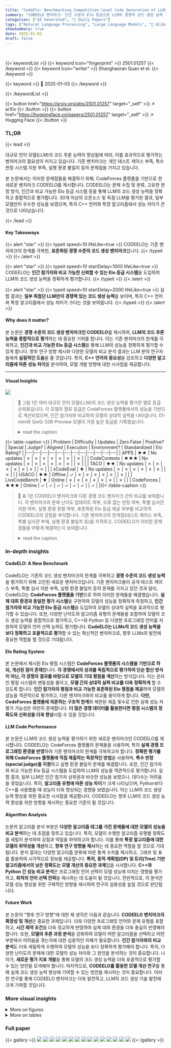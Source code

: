 ```yaml
---
title: "CodeElo: Benchmarking Competition-level Code Generation of LLMs with Human-comparable Elo Ratings"
summary: "CODEELO 벤치마크: 인간 수준의 Elo 등급으로 LLM의 경쟁적 코드 생성 능력 평가"
categories: ["AI Generated", "🤗 Daily Papers"]
tags: ["Natural Language Processing", "Large Language Models", "🏢 Alibaba Group",]
showSummary: true
date: 2025-01-02
draft: false
---
```


<br>

{{< keywordList >}}
{{< keyword icon="fingerprint" >}} 2501.01257 {{< /keyword >}}
{{< keyword icon="writer" >}} Shanghaoran Quan et el. {{< /keyword >}}
 
{{< keyword >}} 🤗 2025-01-03 {{< /keyword >}}
 
{{< /keywordList >}}

{{< button href="https://arxiv.org/abs/2501.01257" target="_self" >}}
↗ arXiv
{{< /button >}}
{{< button href="https://huggingface.co/papers/2501.01257" target="_self" >}}
↗ Hugging Face
{{< /button >}}




### TL;DR


{{< lead >}}

대규모 언어 모델(LLM)의 코드 추론 능력이 향상됨에 따라, 이를 효과적으로 평가하는 벤치마크의 필요성이 커지고 있습니다.  기존 벤치마크는 개인 테스트 케이스 부족, 특수 판정 시스템 지원 부족, 실행 환경 불일치 등의 문제점을 가지고 있습니다. 

본 논문에서는 이러한 문제점들을 해결하기 위해, CodeForces 플랫폼을 기반으로 한 새로운 벤치마크 CODEELO를 제시합니다. CODEELO는 문제 수집 및 분류, 고유한 판정 방식, 인간과 비교 가능한 Elo 등급 시스템 등을 통해 LLM의 코드 생성 능력을 정확하고 종합적으로 평가합니다.  30개 이상의 오픈소스 및 독점 LLM을 평가한 결과, 일부 모델만이 우수한 성능을 보였으며, 특히 C++ 언어와 특정 알고리즘에서 성능 차이가 큰 것으로 나타났습니다.

{{< /lead >}}


#### Key Takeaways

{{< alert "star" >}}
{{< typeit speed=10 lifeLike=true >}} CODEELO는 기존 벤치마크의 한계를 극복한, **표준화된 경쟁 수준의 코드 생성 벤치마크**입니다. {{< /typeit >}}
{{< /alert >}}

{{< alert "star" >}}
{{< typeit speed=10 startDelay=1000 lifeLike=true >}} CODEELO는 **인간 참가자와 비교 가능한 신뢰할 수 있는 Elo 등급 시스템**을 도입하여 LLM의 코드 생성 능력을 정확하게 평가합니다. {{< /typeit >}}
{{< /alert >}}

{{< alert "star" >}}
{{< typeit speed=10 startDelay=2000 lifeLike=true >}} 실험 결과는 **일부 최첨단 LLM만이 경쟁력 있는 코드 생성 능력**을 보이며, 특히 C++ 언어와 특정 알고리즘에서 성능 차이가 크다는 것을 보여줍니다. {{< /typeit >}}
{{< /alert >}}

#### Why does it matter?
본 논문은 **경쟁 수준의 코드 생성 벤치마크인 CODEELO**를 제시하여, **LLM의 코드 추론 능력을 종합적으로 평가**하는 데 중요한 기여를 합니다.  이는 기존 벤치마크의 한계를 극복하고, **인간과 비교 가능한 Elo 등급 시스템**을 통해 LLM의 성능을 정확하게 평가할 수 있게 합니다.  향후 연구 방향 제시와 다양한 모델의 비교 분석 결과는 LLM 분야 연구자들에게 **실질적인 도움**을 줄 것입니다.  특히, **C++ 언어의 중요성**을 강조하고 **다양한 알고리즘에 따른 성능 차이**를 분석하여, 모델 개발 방향에 대한 시사점을 제공합니다.

------
#### Visual Insights



![](https://arxiv.org/html/2501.01257/x1.png)

> 🔼 그림 1은 여러 대규모 언어 모델(LLM)의 코드 생성 능력을 평가한 엘로 등급 순위표입니다. 각 모델의 엘로 등급은 CodeForces 플랫폼에서의 성능을 기반으로 계산되었으며, 인간 참가자와 비교하여 모델의 상대적 실력을 나타냅니다. 01-mini와 QwQ-32B-Preview 모델이 가장 높은 등급을 기록했습니다.
> <details>
> <summary>read the caption</summary>
> Figure 1: The ELO rating leaderboard.
> </details>





{{< table-caption >}}
| Problem | Difficulty | Updates | Zero False | Positive? | Special | Judge? | Aligned | Execution | Environment? | Standardized | Elo Rating? |
|---|---|---|---|---|---|---|---|---|---|---|---|
| APPS | ★★ | No updates | ✗ | ✗ | ✗ | ✗ | ✗ | ✗ |  | ✗ |  |
| CodeContests | ★★★ | No updates | ✗ | ✗ | ✗ | ✗ | ✗ | ✗ |  | ✗ |  |
| TACO | ★★ | No updates | ✗ | ✗ | ✗ | ✗ | ✗ | ✗ |  | ✗ |  |
| xCodeEval | ★ | No updates | ✗ | ✗ | ✗ | ✗ | ✗ | ✗ |  | ✗ |  |
| USACO | ★★ | Offline | ✓ | ✗ | ✗ | ✗ | ✗ | ✗ |  | ✗ |  |
| LiveCodeBench | ★ | Online | ✗ | ✗ | ✗ | ✗ | ✗ | ✗ |  | ✗ |  |
| CodeForces | ★★★ | Online | ✓ | ✓ | ✓ | ✓ | ✓ | ✓ |  | ✓ |  |{{< /table-caption >}}

> 🔼 표 1은 CODEELO 벤치마크와 다른 경쟁 코드 벤치마크 간의 비교를 보여줍니다.  각 벤치마크의 문제 난이도 업데이트 여부, 오류 없는 판정 여부, 특별 심사관 지원 여부, 실행 환경 정렬 여부, 표준화된 Elo 등급 제공 여부를 비교하여 CODEELO의 강점을 부각합니다.  기존 벤치마크의 한계점(테스트 케이스 부족, 특별 심사관 부재, 실행 환경 불일치 등)을 지적하고, CODEELO가 이러한 문제점들을 어떻게 해결하는지 보여줍니다.
> <details>
> <summary>read the caption</summary>
> Table 1: Comparison between CodeForces and other competition code benchmarks.
> </details>





### In-depth insights


#### CodeELO: A New Benchmark
CodeELO는 기존의 코드 생성 벤치마크의 한계를 극복하고 **경쟁 수준의 코드 생성 능력**을 평가하기 위해 고안된 새로운 벤치마크입니다. 기존 벤치마크들이 공개 테스트 케이스 부족, 특별 심사 지원 부족, 실행 환경 불일치 등의 문제를 가지고 있던 것과 달리, CodeELO는 **CodeForces 플랫폼을 기반**으로 하여 이러한 문제들을 해결했습니다. **실제 대회 환경과 동일한 평가 시스템**을 구현하여 모델의 성능을 정확하게 측정하고, **인간 참가자와 비교 가능한 Elo 등급 시스템**을 도입하여 모델의 상대적 실력을 효과적으로 평가할 수 있습니다. 또한, 다양한 난이도와 알고리즘 유형의 문제들을 포함하여 모델의 코드 생성 능력을 종합적으로 평가하고,  C++와 Python 등 다양한 프로그래밍 언어를 지원하여 모델의 언어 선택 능력도 평가합니다.  **CodeELO는 LLMs의 코드 생성 능력을 보다 정확하고 포괄적으로 평가**할 수 있는 혁신적인 벤치마크로, 향후 LLMs의 발전에 중요한 역할을 할 것으로 기대됩니다.

#### Elo Rating System
본 논문에서 제시된 Elo 평점 시스템은 **CodeForces 플랫폼의 시스템을 기반으로 하되, 개선된 점이 존재**합니다.  **각 경쟁에서의 성과를 독립적으로 평가하여 단순 합산 방식이 아닌, 각 경쟁의 결과를 바탕으로 모델의 기대 평점을 계산**하는 방식입니다.  이는 온라인 평점 시스템의 변동성을 줄이고, **모델 간의 상대적 실력 비교를 더욱 정확하게** 할 수 있도록 합니다.  **인간 참가자의 평점과 비교 가능한 표준화된 Elo 평점을 제공**하여 모델의 성능을 객관적으로 평가하고, 다른 벤치마크와의 비교를 용이하게 합니다.  **다만, CodeForces 플랫폼에 의존하는 구조적 한계**와 제한된 제출 횟수로 인한 실제 성능 저평가 가능성은 여전히 존재합니다.  **더 많은 경쟁 데이터를 활용한다면 평점 시스템의 정확도와 신뢰성을 더욱 향상**시킬 수 있을 것입니다.

#### LLM Code Performance
본 논문은 LLM의 코드 생성 능력을 평가하기 위한 새로운 벤치마크인 CODEELO를 제시합니다. CODEELO는 CodeForces 플랫폼의 문제들을 사용하며, 특히 **실제 경쟁 프로그래밍 환경을 반영**하여 기존 벤치마크의 한계를 극복하고자 합니다.  **정확한 평가를 위해 CodeForces 플랫폼에 직접 제출하는 독창적인 방법**을 사용하며, **특수 판정(special judge)을 지원**하고 실행 환경 불일치 문제를 해결합니다. 또한, 인간 참가자와 비교 가능한 Elo 등급 시스템을 도입하여 LLM의 성능을 객관적으로 평가합니다. 실험 결과, 일부 LLM은 인간 참가자 상위권과 비슷한 성능을 보였으나, 대다수는 어려움을 겪었습니다. 특히, **알고리즘 유형에 따른 성능 차이**가 크게 나타났으며, Python보다 C++를 사용했을 때 성능이 더욱 향상되는 경향을 보였습니다. 이는 LLM의 코드 생성 능력 향상을 위한 중요한 시사점을 제공합니다.  CODEELO는 향후 LLM의 코드 생성 능력 향상을 위한 방향을 제시하는 중요한 기준이 될 것입니다.

#### Algorithm Analysis
논문의 알고리즘 분석 부분은 **다양한 알고리즘 태그를 가진 문제들에 대한 모델의 성능을 비교 분석**하는 데 초점을 맞추고 있습니다. 특히, 모델이 수행한 알고리즘 유형별 정확도를 세밀히 분석하여 강점과 약점을 파악하고자 합니다. 이를 통해 **특정 알고리즘에 대한 모델의 취약성을 개선**하고, **향후 연구 방향을 제시**하는 데 중요한 역할을 할 것으로 기대됩니다.  분석 결과는 다양한 알고리즘 분류에 따른 통계 수치를 제시하고, 그래프 및 표를 활용하여 시각적으로 정보를 제공합니다.  **특히, 동적 계획법(DP) 및 트리(Tree) 기반 알고리즘에서의 낮은 정확도는 모델 개선의 중요한 과제**임을 시사합니다.  **C++와 Python 간 성능 비교 분석**은 프로그래밍 언어 선택이 모델 성능에 미치는 영향을 평가하고, **최적의 언어 선택 전략**을 제시하는 데 도움이 될 것입니다.  전반적으로, 이 분석은 모델 성능 향상을 위한 구체적인 방향을 제시하여 연구의 실용성을 높일 것으로 판단됩니다.

#### Future Work
본 논문의 "향후 연구 방향"에 대한 제 생각은 다음과 같습니다. **CODEELO 벤치마크의 확장성 및 개선**은 중요한 과제입니다. 더욱 다양한 프로그래밍 언어와 문제 유형을 포함하고, **시간 제약 조건**을 더욱 정교하게 반영하여 실제 대회 환경을 더욱 충실히 반영해야 합니다.  또한, **모델의 추론 과정 분석**을 강화하여 모델이 어떤 알고리즘을 선택하고 어떤 부분에서 어려움을 겪는지에 대한 심층적인 이해가 필요합니다. **인간 참가자와의 비교 분석**도 더욱 세밀하게 수행하여 모델의 성능을 보다 정확하게 평가해야 합니다. 특히, 다양한 난이도의 문제에 대한 모델의 성능 차이와 그 원인을 분석하는 것이 중요합니다.  나아가, **새로운 평가 지표 개발**을 통해 모델의 코드 생성 능력을 더욱 포괄적으로 평가할 수 있는 방안을 모색해야 합니다.  마지막으로, **CODEELO를 활용한 모델 개선 연구**를 통해 실제 코드 생성 능력 향상에 기여할 수 있는 방안을 제시하는 것이 중요합니다.  이러한 연구를 통해 CODEELO 벤치마크는 더욱 발전하고, LLM의 코드 생성 기술 발전에 크게 기여할 것입니다.


### More visual insights

<details>
<summary>More on figures
</summary>


![](https://arxiv.org/html/2501.01257/x2.png)

> 🔼 그림 2는 다양한 크기의 모델들에 대해 C++과 Python이라는 두 가지 프로그래밍 언어를 사용했을 때의 Elo 등급을 비교한 막대 그래프입니다. 각 모델은 C++과 Python으로 작성된 코드를 제출하여 평가되었으며, 그 결과는 Elo 등급으로 표현되어 있습니다. 이 그래프를 통해 각 모델이 어떤 언어를 사용했을 때 더 높은 성능을 발휘하는지, 그리고 각 언어에 따른 성능 차이가 얼마나 큰지 직관적으로 파악할 수 있습니다. 특히, 대부분의 모델들이 Python보다 C++을 사용했을 때 더 높은 Elo 등급을 기록한 것을 확인할 수 있습니다.
> <details>
> <summary>read the caption</summary>
> Figure 2: The Elo ratings using C++ and Python as programming languages.
> </details>



![](https://arxiv.org/html/2501.01257/x3.png)

> 🔼 그림 3은 여러 번의 대회에 걸쳐 측정된 모델들의 등급 분포를 보여주는 바이올린 플롯입니다. 각 바이올린 플롯은 특정 모델의 등급 분포를 나타내며, 중앙값, 사분위수 범위, 그리고 데이터의 전체 범위를 보여줍니다. 이를 통해 다양한 모델의 등급 안정성과 변동성을 비교 분석할 수 있습니다.  모델의 성능이 대회에 따라 얼마나 변하는지, 그리고 각 모델의 등급 분포의 형태는 어떠한지를 시각적으로 보여줍니다.
> <details>
> <summary>read the caption</summary>
> Figure 3: Violin plots of ratings across tested contests.
> </details>



![](https://arxiv.org/html/2501.01257/x4.png)

> 🔼 그림 4는 CodeForces 문제의 예시를 보여줍니다. 각 문제는 1) 제목, 2) 시간 제한, 3) 메모리 제한, 4) 문제 설명, 5) 입력 형식, 6) 출력 형식, 7) 테스트 케이스 예시, 그리고 8) 선택적 참고 사항 등의 정보를 포함하고 있습니다. 해당 문제는 https://codeforces.com/contest/2034/problem/E 에서 확인할 수 있습니다.
> <details>
> <summary>read the caption</summary>
> Figure 4: An example of a problem in CodeForces. Each problem contains: 1) title, 2) time limit, 3) memory limit, 4) problem description, 5) input format, 6) output format, 7) test case examples, and 8) note (optional). This problem can be found at https://codeforces.com/contest/2034/problem/E.
> </details>



![](https://arxiv.org/html/2501.01257/x5.png)

> 🔼 그림 5는 여러 개의 정답이 가능한 문제의 예시입니다. 입력값이 'abc'일 때, 'abb', 'acc', 'aac' 등 'abc'에서 파생된 문자열(자기 자신 제외)은 모두 정답으로 간주될 수 있습니다. 따라서 기존 방식처럼 미리 정해진 정답과 비교하여 평가하는 것은 불가능합니다. CodeForces는 제출된 코드를 직접 플랫폼에서 평가하여 이러한 문제 유형을 처음으로 지원합니다. 문제의 전체 내용은 https://codeforces.com/contest/2047/problem/B 에서 확인할 수 있습니다.
> <details>
> <summary>read the caption</summary>
> Figure 5: An example of a problem (examples and note parts are omitted) that needs a special judge since there can be multiple valid outputs for the same input (input and outputs refer to test cases but not problem and solutions). e.g., given the input 'abc', acceptable outputs could include 'abb', 'acc', 'aac', and any other string derived from 'abc' except itself. So we cannot simply compare the output with a predetermined correct solution for evaluation in this problem. CodeForces addresses this by evaluating the code submissions directly on their official platform, marking its first support for this kind of problem. The complete problem can be found at https://codeforces.com/contest/2047/problem/B.
> </details>



</details>




<details>
<summary>More on tables
</summary>


{{< table-caption >}}
| Problem | Diffculty |
|---|---|{{< /table-caption >}}
> 🔼 표 2는 CODEELO 벤치마크에 사용된 Codeforces 경연 대회의 기본 통계를 보여줍니다.  각 등급(Div. 1, 1+2, 2, 3, 4)별 문제 수, 평균 문제 수, 평균 레이팅, 레이팅 요구 사항을 나타냅니다. 이 표는 다양한 난이도의 Codeforces 문제를 벤치마크에 어떻게 포함시켰는지 보여주는 역할을 합니다.
> <details>
> <summary>read the caption</summary>
> Table 2: Basic statics of different contest divisions.
> </details>

{{< table-caption >}}
| Zero False | Positive? |
|---|---|{{< /table-caption >}}
> 🔼 이 표는 CodeForces 플랫폼에서 다양한 대규모 언어 모델(LLM)의 성능을 Elo 등급으로 비교 분석한 결과를 보여줍니다.  전체 Elo 등급과 함께 각 모델의 등급이 인간 참가자들 중 몇 퍼센트에 해당하는지 괄호 안에 표시되어 있습니다. 또한, 같은 크기의 모델들 중 가장 높은 점수를 받은 모델의 점수는 밑줄이 그어져 있습니다.  Div 1+2, Div 2, Div 3, Div 4 와 같은 CodeForces의 등급 분류에 따른 세부 성능도 함께 제시되어 있습니다.  모델의 크기(매개변수 수)별로 결과를 구분하여 비교 분석하는데 유용합니다.
> <details>
> <summary>read the caption</summary>
> Table 3: Main results of different LLMs on CodeForces. The number in parentheses after the overall Elo rating shows the percentile rank among human participants. The underlined numbers represent the best scores within the same model size range.
> </details>

{{< table-caption >}}
| Special | Judge? |
|---|---|{{< /table-caption >}}
> 🔼 표 4는 최소 30개 이상의 문제가 테스트된 주요 알고리즘 유형에 대한 정확도(pass@1)를 보여줍니다.  각 약어는 다음을 의미합니다: Gr.(탐욕적), Ma.(수학적), Im.(구현), BF.(무차별 대입), DP.(동적 계획법), DS.(자료 구조), CA.(생성적 알고리즘), BS.(이분 탐색), So.(정렬), Gr.(그래프), DFS.(깊이 우선 탐색 및 유사 알고리즘), NT.(수론), Tr.(트리), Co.(조합론), TP.(투 포인터), Bi.(비트 마스크). 이 표는 다양한 모델들이 각 알고리즘 유형에 대해 어떤 성능을 보이는지 비교 분석하는 데 사용됩니다.
> <details>
> <summary>read the caption</summary>
> Table 4: Pass rate (pass@1111) on major problem categories that have at least 30 problems tested. The abbreviations 'Gr.', 'Ma.', 'Im.', 'BF.', 'DP', 'DS.', 'CA.', 'BS.', 'So.', 'Gr.', 'DFS', 'NT.', 'Tr.', 'Co.', 'TP.', and 'Bi.' stand for greedy, math, implementation, brute force, dp, data structures, constructive algorithms, binary search, sortings, graphs, dfs and similar, number theory, trees, combinatorics, two pointers, and bitmasks, respectively.
> </details>

{{< table-caption >}}
| Aligned | Execution | Environment? |
|---|---|---|
{{< /table-caption >}}
> 🔼 이 표는 논문에서 사용된 30개의 오픈소스 및 3개의 독점 LLM에 대한 정보를 제공합니다. 각 모델의 이름, 인용 논문, HuggingFace 엔드포인트가 포함되어 있습니다. 이 정보는 모델의 출처와 접근 방법을 명확히 하여 재현성을 높이는 데 도움이 됩니다.
> <details>
> <summary>read the caption</summary>
> Table 5: Model cards.
> </details>

{{< table-caption >}}
| Standardized | Elo Rating? |
|---|---|{{< /table-caption >}}
> 🔼 이 표는 2024년 11월에 CodeForces 플랫폼에서 공개적으로 이용 가능한 사용자 등급 데이터를 기반으로 계산된 모든 참가자의 등급에 대한 백분위 수를 보여줍니다.  각 백분위 수는 해당 등급 이하에 속하는 참가자의 비율을 나타냅니다.  예를 들어, 26번째 백분위 수의 등급은 전체 참가자 중 26%가 해당 등급 또는 그 이하의 등급을 가지고 있음을 의미합니다. 이 표는 CodeForces 플랫폼에서 인간 참가자들의 등급 분포를 보여주어, 이 논문에서 제시하는 모델의 Elo 등급을 인간 참가자의 등급과 비교하는 데 사용됩니다.
> <details>
> <summary>read the caption</summary>
> Table 6: Percentiles of ratings among all human participants, calculated based on publicly available user ratings from the CodeForces platform, collected in November, 2024.
> </details>

</details>




### Full paper

{{< gallery >}}
<img src="paper_images/1.png" class="grid-w50 md:grid-w33 xl:grid-w25" />
<img src="paper_images/2.png" class="grid-w50 md:grid-w33 xl:grid-w25" />
<img src="paper_images/3.png" class="grid-w50 md:grid-w33 xl:grid-w25" />
<img src="paper_images/4.png" class="grid-w50 md:grid-w33 xl:grid-w25" />
<img src="paper_images/5.png" class="grid-w50 md:grid-w33 xl:grid-w25" />
<img src="paper_images/6.png" class="grid-w50 md:grid-w33 xl:grid-w25" />
<img src="paper_images/7.png" class="grid-w50 md:grid-w33 xl:grid-w25" />
<img src="paper_images/8.png" class="grid-w50 md:grid-w33 xl:grid-w25" />
<img src="paper_images/9.png" class="grid-w50 md:grid-w33 xl:grid-w25" />
<img src="paper_images/10.png" class="grid-w50 md:grid-w33 xl:grid-w25" />
<img src="paper_images/11.png" class="grid-w50 md:grid-w33 xl:grid-w25" />
<img src="paper_images/12.png" class="grid-w50 md:grid-w33 xl:grid-w25" />
<img src="paper_images/13.png" class="grid-w50 md:grid-w33 xl:grid-w25" />
<img src="paper_images/14.png" class="grid-w50 md:grid-w33 xl:grid-w25" />
<img src="paper_images/15.png" class="grid-w50 md:grid-w33 xl:grid-w25" />
{{< /gallery >}}